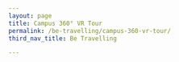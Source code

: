 ```yaml
---
layout: page
title: Campus 360° VR Tour
permalink: /be-travelling/campus-360-vr-tour/
third_nav_title: Be Travelling

---
```


<!--Image with hyperlink to website-->